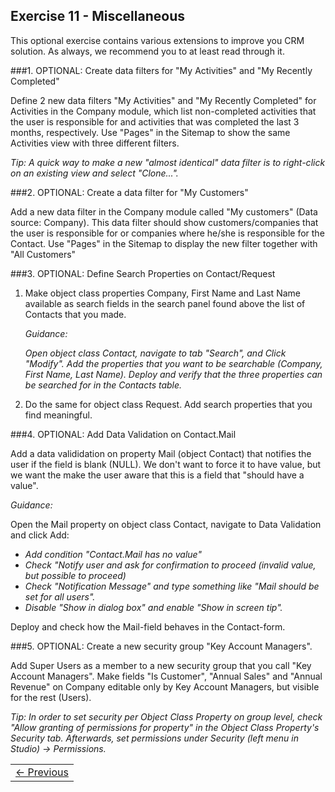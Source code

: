## Exercise 11 - Miscellaneous

This optional exercise contains various extensions to improve you CRM solution. As always, we recommend you to at least read through it.

###1. OPTIONAL: Create data filters for "My Activities" and "My Recently Completed"

Define 2 new data filters "My Activities" and "My Recently Completed" for Activities in the Company module, which list non-completed activities that the user is responsible for and activities that was completed the last 3 months, respectively. Use "Pages" in the Sitemap to show the same Activities view with three different filters.

*Tip: A quick way to make a new "almost identical" data filter is to right-click on an existing view and select "Clone...".*

###2. OPTIONAL: Create a data filter for "My Customers"

Add a new data filter in the Company module called "My customers" (Data source: Company). This data filter should show customers/companies that the user is responsible for or companies where he/she is responsible for the Contact. Use "Pages" in the Sitemap to display the new filter together with "All Customers"

###3. OPTIONAL: Define Search Properties on Contact/Request

1. Make object class properties Company, First Name and Last Name available as search fields in the search panel found above the list of Contacts that you made.

   *Guidance:*

   *Open object class Contact, navigate to tab "Search", and Click "Modify". Add the properties that you want to be searchable (Company, First Name, Last Name). Deploy and verify that the three properties can be searched for in the Contacts table.*

2. Do the same for object class Request. Add search properties that you find meaningful.

###4. OPTIONAL: Add Data Validation on Contact.Mail

Add a data valididation on property Mail (object Contact) that notifies the user if the field is blank (NULL). We don't want to force it to have value, but we want the make the user aware that this is a field that "should have a value".

*Guidance:*

Open the Mail property on object class Contact, navigate to Data Validation and click Add:
* _Add condition "Contact.Mail has no value"_
* _Check "Notify user and ask for confirmation to proceed (invalid value, but possible to proceed)_
* _Check "Notification Message" and type something like "Mail should be set for all users"._
* _Disable "Show in dialog box" and enable "Show in screen tip"._

Deploy and check how the Mail-field behaves in the Contact-form.

###5. OPTIONAL: Create a new security group "Key Account Managers".

Add Super Users as a member to a new security group that you call "Key Account Managers". Make fields "Is Customer", "Annual Sales" and "Annual Revenue" on Company editable only by Key Account Managers, but visible for the rest (Users).

*Tip: In order to set security per Object Class Property on group level, check "Allow granting of permissions for property" in the Object Class Property's Security tab. Afterwards, set permissions under Security (left menu in Studio) -> Permissions.*



<table>
   <tr><td><a href="exercise-15.md"><- Previous</a></td></tr>
</table>
